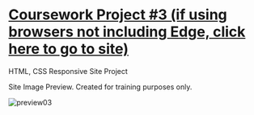 # [Coursework Project #3 (if using browsers not including Edge, click here to go to site)](https://h-vasq.github.io/Coursework-Proj03-Renders/)
HTML, CSS Responsive Site Project

Site Image Preview.  Created for training purposes only.

![preview03](https://user-images.githubusercontent.com/123214691/226108802-54ce574a-0889-4cf7-8175-0de7f0888055.jpg)
